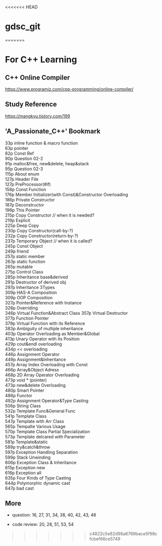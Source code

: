 <<<<<<< HEAD
# gdsc_git
=======
# For C++ Learning


## C++ Online Compiler

https://www.programiz.com/cpp-programming/online-compiler/

## Study Reference

https://mangkyu.tistory.com/199

## 'A_Passionate_C++' Bookmark

33p inline function & macro function  
63p pointer  
82p Const Ref  
90p Question 02-2  
91p malloc&free, new&delete, heap&stack  
95p Question 02-3  
115p About enum  
127p Header File  
127p PreProcessor(#if)  
158p Const Function  
176p Member Initializer(with Const)&Constructor Overloading  
186p Private Constructor  
187p Deconstructor  
196p This Pointer  
215p Copy Constructor // when it is needed?  
219p Explicit  
225p Deep Copy  
230p Copy Constructor(call-by-?)  
232p Copy Constructor(return-by-?)  
237p Temporary Object // when it is called?  
245p Const Object  
249p friend  
257p static member  
263p static function  
265p mutable  
275p Control Class  
285p Inheritance base&derived  
291p Destructor of derived obj  
297p Inheritance 3Types  
309p HAS-A Composition  
309p OOP Composition  
327p Pointer&Reference with Instance  
328p Overriding  
346p Virtual Function&Abstract Class
357p Virtual Destructor  
377p Function Pointer  
379p Virtual Function with its Reference  
383p Ambiguity of multiple inheritance  
403p Operator Overloading as Member&Global  
413p Unary Operator with its Position  
429p cout&endl overloading  
434p << overloading  
446p Assignment Operator  
449p Assignment&Inheritance  
457p Array Index Overloading with Const  
466p Array&Object Adress  
468p 2D Array Operator Overloading  
473p void * (pointer)  
473p new&delete Overloading  
480p Smart Pointer  
486p Functor  
492p Assignment Operator&Type Casting  
506p String Class  
532p Template Func&General Func  
541p Template Class  
547p Template with Arr Class  
565p Tempalte Various Usage  
570p Template Class Partial Specialization  
573p Template delcared with Parameter  
581p Template&static  
589p try&catch&throw  
597p Exception Handling Separation  
599p Stack Unwinding  
606p Exception Class & Inheritance  
615p Exception new  
616p Exception all  
635p Four Kinds of Type Casting  
644p Polymorphic dynamic cast  
647p bad cast  

## More 

- question: 16, 27, 31, 34, 38, 40, 42, 43, 48

- code review: 20, 28, 51, 53, 54
>>>>>>> c4822c5e82d98a6769bace5f98cfcbef66ce5749
